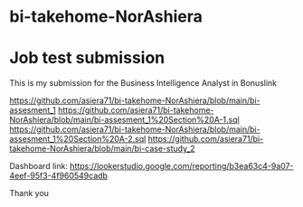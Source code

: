 # bi-takehome-NorAshiera

# Job test submission
This is my submission for the Business Intelligence Analyst in Bonuslink

https://github.com/asiera71/bi-takehome-NorAshiera/blob/main/bi-assesment_1
https://github.com/asiera71/bi-takehome-NorAshiera/blob/main/bi-assesment_1%20Section%20A-1.sql
https://github.com/asiera71/bi-takehome-NorAshiera/blob/main/bi-assesment_1%20Section%20A-2.sql
https://github.com/asiera71/bi-takehome-NorAshiera/blob/main/bi-case-study_2

Dashboard link: https://lookerstudio.google.com/reporting/b3ea63c4-9a07-4eef-95f3-4f960549cadb

Thank you
